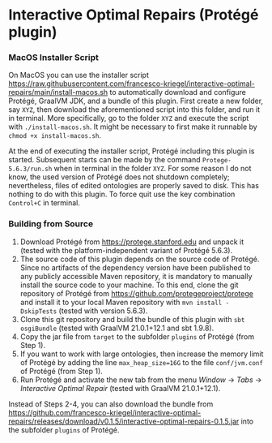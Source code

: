 # Interactive Optimal Repairs (Protégé plugin)

### MacOS Installer Script

On MacOS you can use the installer script https://raw.githubusercontent.com/francesco-kriegel/interactive-optimal-repairs/main/install-macos.sh to automatically download and configure Protégé, GraalVM JDK, and a bundle of this plugin.  First create a new folder, say `XYZ`, then download the aforementioned script into this folder, and run it in terminal.  More specifically, go to the folder `XYZ` and execute the script with `./install-macos.sh`. It might be necessary to first make it runnable by `chmod +x install-macos.sh`.

At the end of executing the installer script, Protégé including this plugin is started.  Subsequent starts can be made by the command `Protege-5.6.3/run.sh` when in terminal in the folder `XYZ`.  For some reason I do not know, the used version of Protégé does not shutdown completely; nevertheless, files of edited ontologies are properly saved to disk.  This has nothing to do with this plugin.  To force quit use the key combination `Control+C` in terminal.

### Building from Source 

1. Download Protégé from https://protege.stanford.edu and unpack it (tested with the platform-independent variant of Protégé 5.6.3).
2. The source code of this plugin depends on the source code of Protégé.  Since no artifacts of the dependency version have been published to any publicly accessible Maven repository, it is mandatory to manually install the source code to your machine.  To this end, clone the git repository of Protégé from https://github.com/protegeproject/protege and install it to your local Maven repository with `mvn install -DskipTests` (tested with version 5.6.3).
3. Clone this git repository and build the bundle of this plugin with `sbt osgiBundle` (tested with GraalVM 21.0.1+12.1 and sbt 1.9.8).
4. Copy the jar file from `target` to the subfolder `plugins` of Protégé (from Step 1).
5. If you want to work with large ontologies, then increase the memory limit of Protégé by adding the line `max_heap_size=16G` to the file `conf/jvm.conf` of Protégé (from Step 1).
6. Run Protégé and activate the new tab from the menu *Window* → *Tabs* → *Interactive Optimal Repair* (tested with GraalVM 21.0.1+12.1).

Instead of Steps 2-4, you can also download the bundle from https://github.com/francesco-kriegel/interactive-optimal-repairs/releases/download/v0.1.5/interactive-optimal-repairs-0.1.5.jar into the subfolder `plugins` of Protégé.

